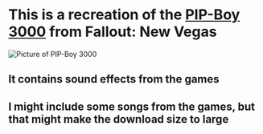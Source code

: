 # This is a recreation of the [PIP-Boy 3000](https://fallout.fandom.com/wiki/Pip-Boy) from Fallout: New Vegas
![Picture of PIP-Boy 3000](https://static.wikia.nocookie.net/fallout/images/6/6b/Pip-Boy_3000Cover.png/revision/latest?cb=20181206015656)
## It contains sound effects from the games
## I might include some songs from the games, but that might make the download size to large

